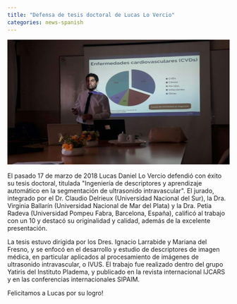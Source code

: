 ```yaml
---
title: "Defensa de tesis doctoral de Lucas Lo Vercio"
categories: news-spanish
---
```


<div class="image-post-container">
    <img src="/images/news/defensa_tesis_lucas.jpg" title="" />
</div>

El pasado 17 de marzo de 2018 Lucas Daniel Lo Vercio defendió con éxito su tesis doctoral, titulada "Ingeniería de descriptores y aprendizaje automático en la segmentación de ultrasonido intravascular". El jurado, integrado por el Dr. Claudio Delrieux (Universidad Nacional del Sur), la Dra. Virginia Ballarín (Universidad Nacional de Mar del Plata) y la Dra. Petia Radeva (Universidad Pompeu Fabra, Barcelona, España), calificó al trabajo con un 10 y destacó su originalidad y calidad, además de la excelente presentación.

La tesis estuvo dirigida por los Dres. Ignacio Larrabide y Mariana del Fresno, y se enfocó en el desarrollo y estudio de descriptores de imagen médica, en particular aplicados al procesamiento de imágenes de ultrasonido intravascular, o IVUS. El trabajo fue realizado dentro del grupo Yatiris del Instituto Pladema, y publicado en la revista internacional IJCARS y en las conferencias internacionales SIPAIM.

Felicitamos a Lucas por su logro!